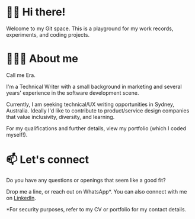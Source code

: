 # 👋🏼 Hi there!

Welcome to my Git space. This is a playground for my work records, experiments, and coding projects.

# 🙆🏻‍♀️ About me

Call me Era.

I'm a Technical Writer with a small background in marketing and several years' experience in the software development scene.

Currently, I am seeking technical/UX writing opportunities in Sydney, Australia. Ideally I'd like to contribute to product/service design companies that value inclusivity, diversity, and learning.

For my qualifications and further details, view my portfolio (which I coded myself!).

# 📫 Let's connect

Do you have any questions or openings that seem like a good fit?

Drop me a line, or reach out on WhatsApp*. You can also connect with me on [LinkedIn](https://www.linkedin.com/in/erikagranada/).

*For security purposes, refer to my CV or portfolio for my contact details.
